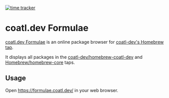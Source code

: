 [![time tracker](https://wakatime.com/badge/github/coatl-dev/formulae.coatl.dev.svg)](https://wakatime.com/badge/github/coatl-dev/formulae.coatl.dev)
# coatl.dev Formulae

[coatl.dev Formulae](https://formulae.coatl.dev) is an online package browser for [coatl-dev's Homebrew tap](https://github.com/coatl-dev/homebrew-coatl-dev/).

It displays all packages in the [coatl-dev/homebrew-coatl-dev](https://github.com/coatl-dev/homebrew-coatl-dev/) and [Homebrew/homebrew-core](https://github.com/Homebrew/homebrew-core) taps.

## Usage
Open <https://formulae.coatl.dev/> in your web browser.

